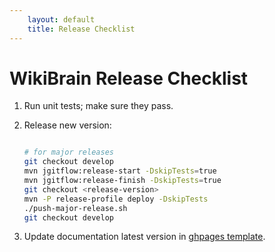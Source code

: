 ```yaml
---
    layout: default
    title: Release Checklist
---
```

# WikiBrain Release Checklist

 1. Run unit tests; make sure they pass.

 2. Release new version: 

    ```bash
    
    # for major releases
    git checkout develop
    mvn jgitflow:release-start -DskipTests=true
    mvn jgitflow:release-finish -DskipTests=true
    git checkout <release-version>
    mvn -P release-profile deploy -DskipTests
    ./push-major-release.sh
    git checkout develop
    
    ```

 3. Update documentation latest version in [ghpages template](https://github.com/shilad/wikibrain/edit/gh-pages/_config.yml).     
